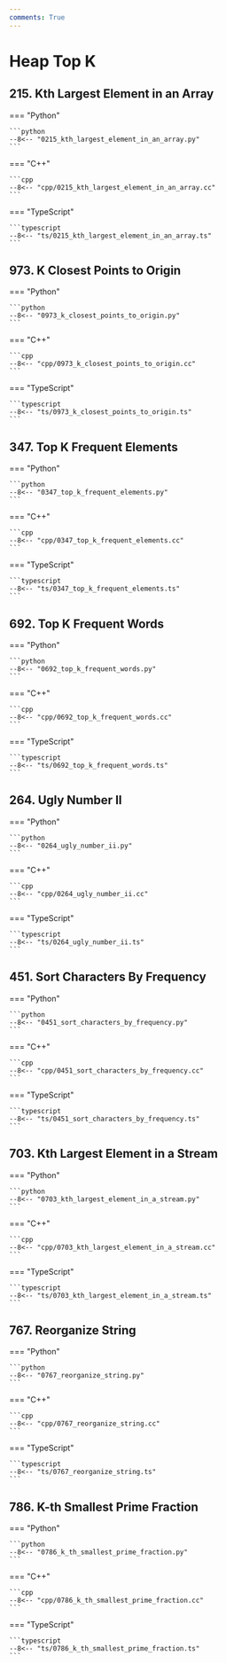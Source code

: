 ```yaml
---
comments: True
---
```


# Heap Top K

## 215. Kth Largest Element in an Array

=== "Python"

    ```python
    --8<-- "0215_kth_largest_element_in_an_array.py"
    ```

=== "C++"

    ```cpp
    --8<-- "cpp/0215_kth_largest_element_in_an_array.cc"
    ```

=== "TypeScript"

    ```typescript
    --8<-- "ts/0215_kth_largest_element_in_an_array.ts"
    ```

## 973. K Closest Points to Origin

=== "Python"

    ```python
    --8<-- "0973_k_closest_points_to_origin.py"
    ```

=== "C++"

    ```cpp
    --8<-- "cpp/0973_k_closest_points_to_origin.cc"
    ```

=== "TypeScript"

    ```typescript
    --8<-- "ts/0973_k_closest_points_to_origin.ts"
    ```

## 347. Top K Frequent Elements

=== "Python"

    ```python
    --8<-- "0347_top_k_frequent_elements.py"
    ```

=== "C++"

    ```cpp
    --8<-- "cpp/0347_top_k_frequent_elements.cc"
    ```

=== "TypeScript"

    ```typescript
    --8<-- "ts/0347_top_k_frequent_elements.ts"
    ```

## 692. Top K Frequent Words

=== "Python"

    ```python
    --8<-- "0692_top_k_frequent_words.py"
    ```

=== "C++"

    ```cpp
    --8<-- "cpp/0692_top_k_frequent_words.cc"
    ```

=== "TypeScript"

    ```typescript
    --8<-- "ts/0692_top_k_frequent_words.ts"
    ```

## 264. Ugly Number II

=== "Python"

    ```python
    --8<-- "0264_ugly_number_ii.py"
    ```

=== "C++"

    ```cpp
    --8<-- "cpp/0264_ugly_number_ii.cc"
    ```

=== "TypeScript"

    ```typescript
    --8<-- "ts/0264_ugly_number_ii.ts"
    ```

## 451. Sort Characters By Frequency

=== "Python"

    ```python
    --8<-- "0451_sort_characters_by_frequency.py"
    ```

=== "C++"

    ```cpp
    --8<-- "cpp/0451_sort_characters_by_frequency.cc"
    ```

=== "TypeScript"

    ```typescript
    --8<-- "ts/0451_sort_characters_by_frequency.ts"
    ```

## 703. Kth Largest Element in a Stream

=== "Python"

    ```python
    --8<-- "0703_kth_largest_element_in_a_stream.py"
    ```

=== "C++"

    ```cpp
    --8<-- "cpp/0703_kth_largest_element_in_a_stream.cc"
    ```

=== "TypeScript"

    ```typescript
    --8<-- "ts/0703_kth_largest_element_in_a_stream.ts"
    ```

## 767. Reorganize String

=== "Python"

    ```python
    --8<-- "0767_reorganize_string.py"
    ```

=== "C++"

    ```cpp
    --8<-- "cpp/0767_reorganize_string.cc"
    ```

=== "TypeScript"

    ```typescript
    --8<-- "ts/0767_reorganize_string.ts"
    ```

## 786. K-th Smallest Prime Fraction

=== "Python"

    ```python
    --8<-- "0786_k_th_smallest_prime_fraction.py"
    ```

=== "C++"

    ```cpp
    --8<-- "cpp/0786_k_th_smallest_prime_fraction.cc"
    ```

=== "TypeScript"

    ```typescript
    --8<-- "ts/0786_k_th_smallest_prime_fraction.ts"
    ```
